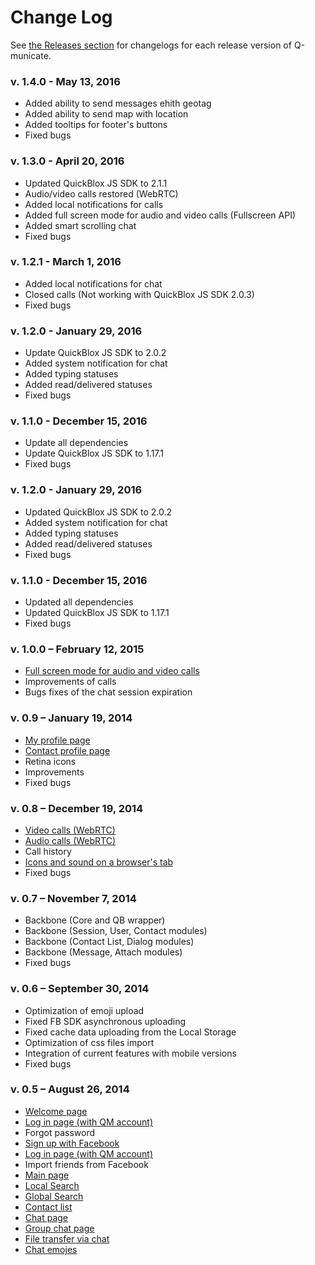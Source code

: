 # Change Log

See [the Releases section](https://github.com/QuickBlox/q-municate-web/releases) for changelogs for each release version of Q-municate.

### v. 1.4.0 - May 13, 2016
* Added ability to send messages ehith geotag
* Added ability to send map with location
* Added tooltips for footer's buttons
* Fixed bugs

### v. 1.3.0 - April 20, 2016
* Updated QuickBlox JS SDK to 2.1.1
* Audio/video calls restored (WebRTC)
* Added local notifications for calls
* Added full screen mode for audio and video calls (Fullscreen API)
* Added smart scrolling chat
* Fixed bugs

### v. 1.2.1 - March 1, 2016
* Added local notifications for chat
* Closed calls (Not working with QuickBlox JS SDK 2.0.3)
* Fixed bugs

### v. 1.2.0 - January 29, 2016
* Update QuickBlox JS SDK to 2.0.2
* Added system notification for chat
* Added typing statuses
* Added read/delivered statuses
* Fixed bugs

### v. 1.1.0 - December 15, 2016
* Update all dependencies
* Update QuickBlox JS SDK to 1.17.1
* Fixed bugs

### v. 1.2.0 - January 29, 2016
* Updated QuickBlox JS SDK to 2.0.2
* Added system notification for chat
* Added typing statuses
* Added read/delivered statuses
* Fixed bugs

### v. 1.1.0 - December 15, 2016
* Updated all dependencies
* Updated QuickBlox JS SDK to 1.17.1
* Fixed bugs

### v. 1.0.0 – February 12, 2015
* [Full screen mode for audio and video calls](#18-full-screen-mode-for-audio-and-video-calls)
* Improvements of calls
* Bugs fixes of the chat session expiration

### v. 0.9 – January 19, 2014
* [My profile page](#11-my-profile-page)
* [Сontact profile page](#12-contact-profile-page)
* Retina icons
* Improvements
* Fixed bugs

### v. 0.8 – December 19, 2014
* [Video calls (WebRTC)](#10-video-calls-webrtc)
* [Audio calls (WebRTC)](#9-audio-calls-webrtc)
* Call history
* [Icons and sound on a browser's tab](#17-icons-and-sound-on-a-browsers-tab)
* Fixed bugs

### v. 0.7 – November 7, 2014
* Backbone (Core and QB wrapper)
* Backbone (Session, User, Contact modules)
* Backbone (Contact List, Dialog modules)
* Backbone (Message, Attach modules)
* Fixed bugs

### v. 0.6 – September 30, 2014
* Optimization of emoji upload
* Fixed FB SDK asynchronous uploading
* Fixed cache data uploading from the Local Storage
* Optimization of css files import
* Integration of current features with mobile versions
* Fixed bugs

### v. 0.5 – August 26, 2014
* [Welcome page](#1-welcome-page)
* [Log in page (with QM account)](#4-log-in-page-with-qm-account)
* Forgot password
* [Sign up with Facebook](#3-sign-up-with-facebook)
* [Log in page (with QM account)](#4-log-in-page-with-qm-account)
* Import friends from Facebook
* [Main page](#5-main-page)
* [Local Search](#13-local-search)  
* [Global Search](#14-global-search)
* [Contact list](#6-contact-list)
* [Chat page](#7-chat-page)
* [Group chat page](#8-group-chat-page)
* [File transfer via chat](#15-file-transfer-via-chat)
* [Chat emojes](#16-chat-emojes)
